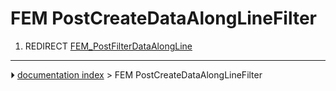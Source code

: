 # FEM PostCreateDataAlongLineFilter
1.  REDIRECT [FEM_PostFilterDataAlongLine](FEM_PostFilterDataAlongLine.md)



---
⏵ [documentation index](../README.md) > FEM PostCreateDataAlongLineFilter
